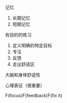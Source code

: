 记忆
1. 长期记忆
2. 短期记忆

有目的的练习
1. 定义明确的特定目标
2. 专注
3. 反馈
4. 走出舒适区

大脑和身体舒适性

心理表征（很重要）

F(focus)F(feedback)F(fix it)
